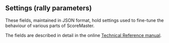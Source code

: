 ## Settings (rally parameters)

These fields, maintained in JSON format, hold settings used to fine-tune the behaviour of various parts of ScoreMaster.

The fields are described in detail in the online [Technical Reference manual](https://docs.google.com/document/d/1IUiCZhgov1RSNxQ26CvoiSGEdEyFchIaFsXWaLnvUjM/edit?usp=sharing).
